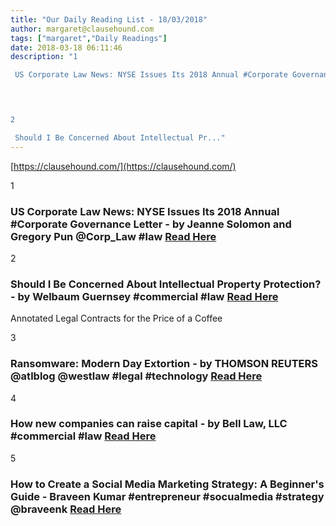 ```yaml
---
title: "Our Daily Reading List - 18/03/2018"
author: margaret@clausehound.com
tags: ["margaret","Daily Readings"]
date: 2018-03-18 06:11:46
description: "1

 US Corporate Law News: NYSE Issues Its 2018 Annual #Corporate Governance Letter - by Jeanne Solomon and Gregory Pun @Corp_Law #law Read Here

 


2

 Should I Be Concerned About Intellectual Pr..."
---
```


[https://clausehound.com/](https://clausehound.com/)

1

###  US Corporate Law News: NYSE Issues Its 2018 Annual #Corporate Governance Letter - by Jeanne Solomon and Gregory Pun @Corp_Law #law [Read Here](http://www.mondaq.com/unitedstates/x/680392/Corporate+Governance/US+Corporate+Law+News+NYSE+issues+its+2018+annual+corporate+governance+letter)

 

2

###  Should I Be Concerned About Intellectual Property Protection? - by Welbaum Guernsey #commercial #law [Read Here](http://www.welbaum.com/blog/2018/03/should-i-be-concerned-about-intellectual-property-protection.shtml)

Annotated Legal Contracts
for the Price of a Coffee

3

### Ransomware: Modern Day Extortion - by THOMSON REUTERS @atlblog @westlaw #legal #technology [Read Here](https://abovethelaw.com/2018/03/ransomware-modern-day-extortion/)

 

4

###  How new companies can raise capital - by Bell Law, LLC #commercial #law [Read Here](http://www.jbelllaw.com/blog/2018/03/how-new-companies-can-raise-capital.shtml)

 

5

###  How to Create a Social Media Marketing Strategy: A Beginner's Guide - Braveen Kumar #entrepreneur #socualmedia #strategy @braveenk [Read Here](https://www.shopify.ca/blog/social-media-marketing-strategy)

 